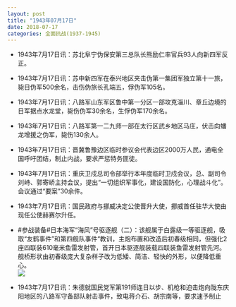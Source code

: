 ```yaml
---
layout: post
title: "1943年07月17日"
date: 2018-07-17
categories: 全面抗战(1937-1945)
---
```


<meta name="referrer" content="no-referrer" />

- 1943年7月17日讯：苏北阜宁伪保安第三总队长熊励仁率官兵93人向新四军反正。 

- 1943年7月17日讯：苏中新四军在泰兴地区夹击伪第一集团军独立第十一旅，毙日伪军500余名，击伤伪旅长孔端五，俘伪军105名。 

- 1943年7月17日讯：八路军山东军区鲁中第一分区一部攻克淄川、章丘边境的日军据点水龙堂，毙伤伪军30余名，生俘伪军170余名。 

- 1943年7月17日讯：八路军第一二九师一部在太行区武乡地区马庄，伏击向蟠龙增援之伪军，毙伤130余人。 

- 1943年7月17日讯：晋冀鲁豫边区临时参议会代表边区2000万人民，通电全国呼吁团结，制止内战，要求严惩特务匪徒。 

- 1943年7月17日讯：重庆卫戍总司令部举行本年度临时卫戍会议，总、副司令刘峙、郭寄峤主持会议，提出“一切组织军事化，建设国防化，心理战斗化”。会议通过“要案”30余件。 

- 1943年7月17日讯：国民政府与挪威决定公使晋升大使，挪威首任驻华大使由现任公使赫赛尔升任。 

- #参战装备#日本海军“海风”号驱逐舰（二）：该舰属于白露级一等驱逐舰，吸取“友鹤事件”和第四舰队事件“教训，主炮布置和改造后初春级相同，但强化2座四联装610毫米鱼雷发射管，首开日本驱逐舰装载四联装鱼雷发射管先河。舰桥形状由初春级庞大复杂样子改为低矮、简洁、轻快的外形，以便降低重心。 <br/><img src="https://wx1.sinaimg.cn/large/aca367d8ly1ftcmnyrci0j20db0e80vp.jpg" />

- 1943年7月17日讯：朱德就国民党军第191师连日以步、机枪和迫击炮向陇东庆阳地区的八路军守备部队射击事件，致电蒋介石、胡宗南等，要求速予制止 

